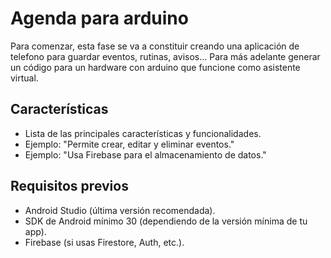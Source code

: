 # Agenda para arduino

Para comenzar, esta fase se va a constituir creando una aplicación de telefono para guardar eventos, rutinas, avisos... 
Para más adelante generar un código para un hardware con arduino que funcione como asistente virtual.

## Características

- Lista de las principales características y funcionalidades.
- Ejemplo: "Permite crear, editar y eliminar eventos."
- Ejemplo: "Usa Firebase para el almacenamiento de datos."

## Requisitos previos

- Android Studio (última versión recomendada).
- SDK de Android mínimo 30 (dependiendo de la versión mínima de tu app).
- Firebase (si usas Firestore, Auth, etc.).

